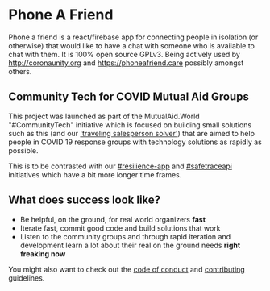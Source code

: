 # Phone A Friend

Phone a friend is a react/firebase app for connecting people in isolation (or otherwise) that would like to have a chat with someone who is available to chat with them. It is 100% open source GPLv3. Being actively used by http://coronaunity.org and https://phoneafriend.care possibly amongst others.

## Community Tech for COVID Mutual Aid Groups

This project was launched as part of the MutualAid.World "#CommunityTech" initiative which is focused on building small solutions such as this (and our ['traveling salesperson solver'](https://github.com/factn/communitytech-tsp-frontend)) that are aimed to help people in COVID 19 response groups with technology solutions as rapidly as possible.

This is to be contrasted with our [#resilience-app](https://github.com/factn/resilience-app) and [#safetraceapi](https://github.com/factn/safetraceapi) initiatives which have a bit more longer time frames.

## What does success look like?

- Be helpful, on the ground, for real world organizers **fast**
- Iterate fast, commit good code and build solutions that work
- Listen to the community groups and through rapid iteration and development learn a lot about their real on the ground needs **right freaking now**

You might also want to check out the [code of conduct] and [contributing] guidelines.

[code of conduct]: /CODE_OF_CONDUCT.md
[contributing]: /CONTRIBUTING.md